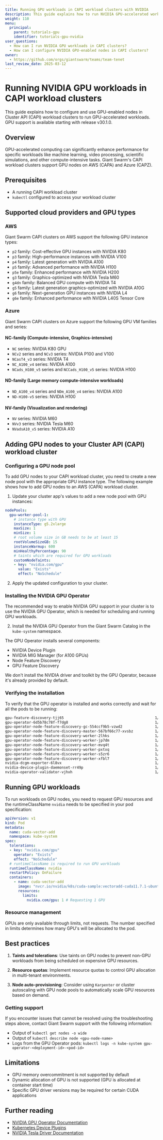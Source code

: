 ```yaml
---
title: Running GPU workloads in CAPI workload clusters with NVIDIA
description: This guide explains how to run NVIDIA GPU-accelerated workloads in CAPI workload clusters.
weight: 110
menu:
  principal:
    parent: tutorials-gpu
    identifier: tutorials-gpu-nvidia
user_questions:
  - How can I run NVIDIA GPU workloads in CAPI clusters?
  - How can I configure NVIDIA GPU-enabled nodes in CAPI clusters?
owner:
  - https://github.com/orgs/giantswarm/teams/team-tenet
last_review_date: 2025-03-12
---
```


# Running NVIDIA GPU workloads in CAPI workload clusters

This guide explains how to configure and use GPU-enabled nodes in Cluster API (CAPI) workload clusters to run GPU-accelerated workloads.
GPU support is available starting with release v30.1.0.

## Overview

GPU-accelerated computing can significantly enhance performance for specific workloads like machine learning, video processing, scientific simulations, and other compute-intensive tasks. Giant Swarm's CAPI workload clusters support GPU nodes on AWS (CAPA) and Azure (CAPZ).

## Prerequisites

- A running CAPI workload cluster
- `kubectl` configured to access your workload cluster

## Supported cloud providers and GPU types

### AWS

Giant Swarm CAPI clusters on AWS support the following GPU instance types:

- `p2` family: Cost-effective GPU instances with NVIDIA K80
- `p3` family: High-performance instances with NVIDIA V100
- `p4` family: Latest generation with NVIDIA A100
- `p5` family: Advanced performance with NVIDIA H100
- `p5e` family: Enhanced performance with NVIDIA H200
- `g3` family: Graphics-optimized with NVIDIA Tesla M60
- `g4dn` family: Balanced GPU compute with NVIDIA T4
- `g5` family: Latest generation graphics-optimized with NVIDIA A10G
- `g6` family: Next-generation GPU instances with NVIDIA L4
- `g6e` family: Enhanced performance with NVIDIA L40S Tensor Core

### Azure

Giant Swarm CAPI clusters on Azure support the following GPU VM families and series:

#### NC-family (Compute-intensive, Graphics-intensive)

- `NC` series: NVIDIA K80 GPU
- `NCv2` series and `NCv3` series: NVIDIA P100 and V100
- `NCasT4_v3` series: NVIDIA T4
- `NC_A100_v4` series: NVIDIA A100
- `NCads_H100_v5` series and `NCCads_H100_v5` series: NVIDIA H100

#### ND-family (Large memory compute-intensive workloads)

- `ND_A100_v4` series and `NDm_A100_v4` series: NVIDIA A100
- `ND-H100-v5` series: NVIDIA H100

#### NV-family (Visualization and rendering)

- `NV` series: NVIDIA M60
- `NVv3` series: NVIDIA Tesla M60
- `NVadsA10_v5` series: NVIDIA A10

## Adding GPU nodes to your Cluster API (CAPI) workload cluster

### Configuring a GPU node pool

To add GPU nodes to your CAPI workload cluster, you need to create a new node pool with the appropriate GPU instance type. The following example shows how to add GPU nodes to an AWS (CAPA) workload cluster.

1. Update your cluster app's values to add a new node pool with GPU instances:

```yaml
nodePools:
  gpu-worker-pool-1:
    # instance type with GPU
    instanceType: g5.2xlarge
    maxSize: 1
    minSize: 1
    # root volume size in GB needs to be at least 15
    rootVolumeSizeGB: 15
    instanceWarmup: 600
    minHealthyPercentage: 90
    # taints which are required for GPU workloads
    customNodeTaints:
    - key: "nvidia.com/gpu"
      value: "Exists"
      effect: "NoSchedule"
```

2. Apply the updated configuration to your cluster.

### Installing the NVIDIA GPU Operator

The recommended way to enable NVIDIA GPU support in your cluster is to use the NVIDIA GPU Operator, which is needed for scheduling and running GPU workloads.

2. Install the NVIDIA GPU Operator from the Giant Swarm Catalog in the `kube-system` namespace.

The GPU Operator installs several components:

- NVIDIA Device Plugin
- NVIDIA MIG Manager (for A100 GPUs)
- Node Feature Discovery
- GPU Feature Discovery

We don't install the NVIDIA driver and toolkit by the GPU Operator, because it's already provided by default.

### Verifying the installation

To verify that the GPU operator is installed and works correctly and wait for all the pods to be running:

```bash
gpu-feature-discovery-tjj65                                          1/1     Running     0          6s
gpu-operator-6d5b78c78f-f7dg8                                        1/1     Running     0          15s
gpu-operator-node-feature-discovery-gc-554ccf9b5-vzwd2               1/1     Running     0          15s
gpu-operator-node-feature-discovery-master-567bf66c77-xvsbz          1/1     Running     0          15s
gpu-operator-node-feature-discovery-worker-2lhks                     1/1     Running     0          15s
gpu-operator-node-feature-discovery-worker-jp7dm                     1/1     Running     0          15s
gpu-operator-node-feature-discovery-worker-mvq4t                     1/1     Running     0          15s
gpu-operator-node-feature-discovery-worker-pxtxq                     1/1     Running     0          15s
gpu-operator-node-feature-discovery-worker-s5zr6                     1/1     Running     0          15s
gpu-operator-node-feature-discovery-worker-xfbl7                     1/1     Running     0          15s
nvidia-dcgm-exporter-6l8vx                                           1/1     Running     0          6s
nvidia-device-plugin-daemonset-rr49p                                 1/1     Running     0          6s
nvidia-operator-validator-vjhxh                                      1/1     Running     0          7s
```

## Running GPU workloads

To run workloads on GPU nodes, you need to request GPU resources and the runtimeClassName `nvidia` needs to be specified in your pod specification:

```yaml
apiVersion: v1
kind: Pod
metadata:
  name: cuda-vector-add
  namespace: kube-system
spec:
  tolerations:
  - key: "nvidia.com/gpu"
    operator: "Exists"
    effect: "NoSchedule"
  # runtimeClassName is required to run GPU workloads
  runtimeClassName: nvidia
  restartPolicy: OnFailure
  containers:
    - name: cuda-vector-add
      image: "nvcr.io/nvidia/k8s/cuda-sample:vectoradd-cuda11.7.1-ubuntu20.04"
      resources:
        limits:
          nvidia.com/gpu: 1 # Requesting 1 GPU
```

### Resource management

GPUs are only available through limits, not requests. The number specified in limits determines how many GPU's will be allocated to the pod.

## Best practices

1. **Taints and tolerations**: Use taints on GPU nodes to prevent non-GPU workloads from being scheduled on expensive GPU resources.

2. **Resource quotas**: Implement resource quotas to control GPU allocation in multi-tenant environments.

3. **Node auto-provisioning**: Consider using `Karpenter` or cluster autoscaling with GPU node pools to automatically scale GPU resources based on demand.

### Getting support

If you encounter issues that cannot be resolved using the troubleshooting steps above, contact Giant Swarm support with the following information:

- Output of `kubectl get nodes -o wide`
- Output of `kubectl describe node <gpu-node-name>`
- Logs from the GPU Operator pods: `kubectl logs -n kube-system gpu-operator-<deployment-id>-<pod-id>`

## Limitations

- GPU memory overcommitment is not supported by default
- Dynamic allocation of GPU is not supported (GPU is allocated at container start time)
- Specific GPU driver versions may be required for certain CUDA applications

## Further reading

- [NVIDIA GPU Operator Documentation](https://docs.nvidia.com/datacenter/cloud-native/gpu-operator/overview.html)
- [Kubernetes Device Plugins](https://kubernetes.io/docs/concepts/extend-kubernetes/compute-storage-net/device-plugins/)
- [NVIDIA Tesla Driver Documentation](https://docs.nvidia.com/datacenter/tesla/tesla-installation-notes/index.html)

